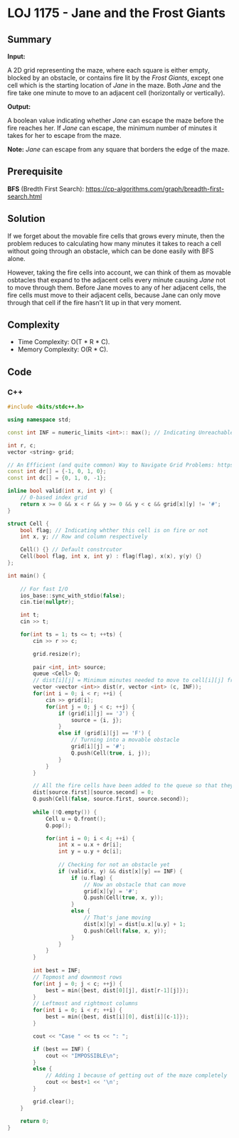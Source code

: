 # LOJ 1175 - Jane and the Frost Giants

## Summary

**Input:**

A 2D grid representing the maze, where each square is either empty, blocked by an obstacle, or contains fire lit by the *Frost Giants*, except one cell which is the starting location of *Jane* in the maze. Both *Jane* and the fire take one minute to move to an adjacent cell (horizontally or vertically).

**Output:**

A boolean value indicating whether *Jane* can escape the maze before the fire reaches her. If *Jane* can escape, the minimum number of minutes it takes for her to escape from the maze.

**Note:** *Jane* can escape from any square that borders the edge of the maze.

## Prerequisite
**BFS** (Bredth First Search): https://cp-algorithms.com/graph/breadth-first-search.html

## Solution
If we forget about the movable fire cells that grows every minute, then the problem reduces to calculating how many minutes it takes to reach a cell without going through an obstacle, which can be done easily with BFS alone.

 However, taking the fire cells into account, we can think of them as movable osbtacles that expand to the adjacent cells every minute causing *Jane* not to move through them. Before Jane moves to any of her adjacent cells, the fire cells must move to their adjacent cells, because Jane can only move through that cell if the fire hasn't lit up in that very moment. 

## Complexity
- Time Complexity: O(T * R * C).
- Memory Complexity: O(R * C).

## Code

### C++

```cpp
#include <bits/stdc++.h>

using namespace std;

const int INF = numeric_limits <int>:: max(); // Indicating Unreachable state

int r, c;
vector <string> grid;

// An Efficient (and quite common) Way to Navigate Grid Problems: https://codeforces.com/blog/entry/78827
const int dr[] = {-1, 0, 1, 0};
const int dc[] = {0, 1, 0, -1};

inline bool valid(int x, int y) {
    // 0-based index grid
    return x >= 0 && x < r && y >= 0 && y < c && grid[x][y] != '#';
}

struct Cell {
    bool flag; // Indicating whther this cell is on fire or not
    int x, y; // Row and column respectively 

    Cell() {} // Default constrcutor
    Cell(bool flag, int x, int y) : flag(flag), x(x), y(y) {}
};

int main() {
    
    // For fast I/O
    ios_base::sync_with_stdio(false);
    cin.tie(nullptr);

    int t;
    cin >> t;

    for(int ts = 1; ts <= t; ++ts) {
        cin >> r >> c;

        grid.resize(r);
        
        pair <int, int> source;
        queue <Cell> Q;
        // dist[i][j] = Minimum minutes needed to move to cell[i][j] from starting cell
        vector <vector <int>> dist(r, vector <int> (c, INF));
        for(int i = 0; i < r; ++i) {
            cin >> grid[i];
            for(int j = 0; j < c; ++j) {
                if (grid[i][j] == 'J') {
                    source = {i, j};
                }
                else if (grid[i][j] == 'F') {
                    // Turning into a movable obstacle
                    grid[i][j] = '#';
                    Q.push(Cell(true, i, j));
                }
            }
        }

        // All the fire cells have been added to the queue so that they always move to the adjacent cells first not Jane
        dist[source.first][source.second] = 0;
        Q.push(Cell(false, source.first, source.second));
        
        while (!Q.empty()) {
            Cell u = Q.front(); 
            Q.pop();

            for(int i = 0; i < 4; ++i) {
                int x = u.x + dr[i];
                int y = u.y + dc[i];
             
                // Checking for not an obstacle yet
                if (valid(x, y) && dist[x][y] == INF) {
                    if (u.flag) {
                        // Now an obstacle that can move
                        grid[x][y] = '#';
                        Q.push(Cell(true, x, y));
                    }
                    else {
                        // That's jane moving
                        dist[x][y] = dist[u.x][u.y] + 1;
                        Q.push(Cell(false, x, y));
                    }
                }
            }
        }
        
        int best = INF;
        // Topmost and downmost rows
        for(int j = 0; j < c; ++j) {
            best = min({best, dist[0][j], dist[r-1][j]});
        }
        // Leftmost and rightmost columns
        for(int i = 0; i < r; ++i) {
            best = min({best, dist[i][0], dist[i][c-1]});
        }

        cout << "Case " << ts << ": ";

        if (best == INF) {
            cout << "IMPOSSIBLE\n";
        }
        else {
            // Adding 1 because of getting out of the maze completely
            cout << best+1 << '\n'; 
        }

        grid.clear();
    }

    return 0;
}
```
